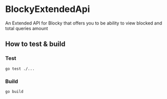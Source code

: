 # BlockyExtendedApi
An Extended API for Blocky that offers you to be ability to view blocked and total queries amount 


## How to test & build
### Test
``go test ./...``
### Build
``go build``